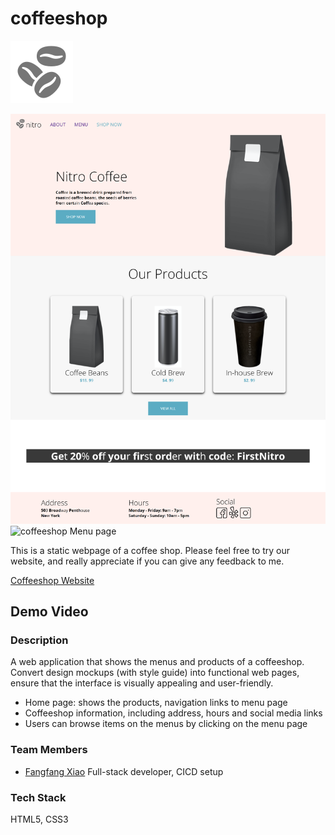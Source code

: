 # coffeeshop

![logo](https://raw.githubusercontent.com/f2xiao/coffeeshop/main/assets/logos/coffee-beans-logo-and-footer.svg)

![coffeeshop Home page](https://raw.githubusercontent.com/f2xiao/coffeeshop/main/screenshot1.png)
![coffeeshop Menu page](https://raw.githubusercontent.com/f2xiao/coffeeshop/main/screenshot2.png)

This is a static webpage of a coffee shop. Please feel free to try our website, and really appreciate if you can give any feedback to me.

[Coffeeshop Website](https://f2xiao.github.io/coffeeshop/)

## Demo Video

### Description

A web application that shows the menus and products of a coffeeshop. Convert design mockups (with style guide) into functional web pages, ensure that the interface is visually appealing and user-friendly.

- Home page: shows the products, navigation links to menu page
- Coffeeshop information, including address, hours and social media links
- Users can browse items on the menus by clicking on the menu page

### Team Members

- [Fangfang Xiao](https://github.com/f2xiao)
  Full-stack developer, CICD setup

### Tech Stack

HTML5, CSS3

